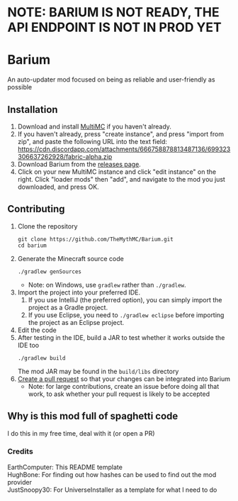 # NOTE: BARIUM IS NOT READY, THE API ENDPOINT IS NOT IN PROD YET

# Barium
An auto-updater mod focused on being as reliable and user-friendly as possible

## Installation
1. Download and install [MultiMC](https://multimc.org/#Download) if you haven't already.
1. If you haven't already, press "create instance", and press "import from zip", and paste the following URL into the text field: https://cdn.discordapp.com/attachments/666758878813487136/699323306637262928/fabric-alpha.zip
1. Download Barium from the [releases page](https://github.com/TheMythMC/Barium/releases).
1. Click on your new MultiMC instance and click "edit instance" on the right. Click "loader mods" then "add", and navigate to the mod you just downloaded, and press OK.

## Contributing
1. Clone the repository
   ```
   git clone https://github.com/TheMythMC/Barium.git
   cd barium
   ```
1. Generate the Minecraft source code
   ```
   ./gradlew genSources
   ```
    - Note: on Windows, use `gradlew` rather than `./gradlew`.
1. Import the project into your preferred IDE.
    1. If you use IntelliJ (the preferred option), you can simply import the project as a Gradle project.
    1. If you use Eclipse, you need to `./gradlew eclipse` before importing the project as an Eclipse project.
1. Edit the code
1. After testing in the IDE, build a JAR to test whether it works outside the IDE too
   ```
   ./gradlew build
   ```
   The mod JAR may be found in the `build/libs` directory
1. [Create a pull request](https://help.github.com/en/articles/creating-a-pull-request)
   so that your changes can be integrated into Barium
    - Note: for large contributions, create an issue before doing all that
      work, to ask whether your pull request is likely to be accepted
## Why is this mod full of spaghetti code
I do this in my free time, deal with it (or open a PR)

### Credits
EarthComputer: This README template\
HughBone: For finding out how hashes can be used to find out the mod provider\
JustSnoopy30: For UniverseInstaller as a template for what I need to do